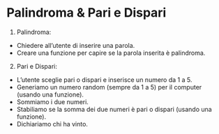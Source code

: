 Palindroma & Pari e Dispari
===
1. Palindroma:
- Chiedere all’utente di inserire una parola.
- Creare una funzione per capire se la parola inserita è palindroma.

2. Pari e Dispari:
- L’utente sceglie pari o dispari e inserisce un numero da 1 a 5.
- Generiamo un numero random (sempre da 1 a 5) per il computer (usando una funzione).
- Sommiamo i due numeri.
- Stabiliamo se la somma dei due numeri è pari o dispari (usando una funzione).
- Dichiariamo chi ha vinto.